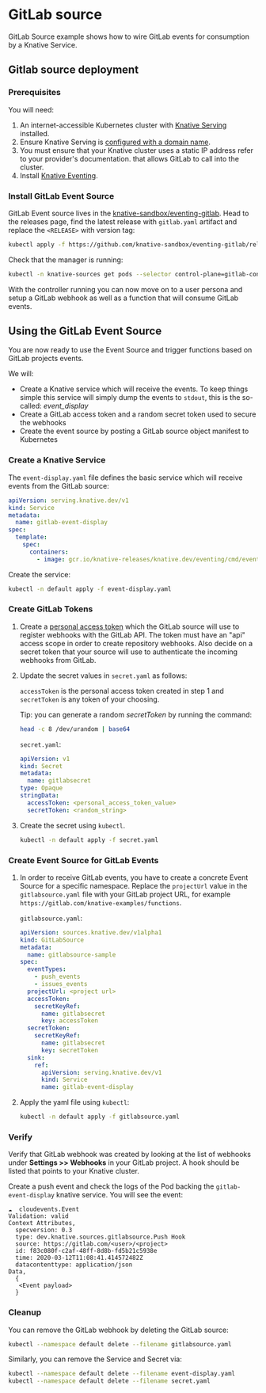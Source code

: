 # GitLab source

GitLab Source example shows how to wire GitLab events for consumption by a
Knative Service.

## Gitlab source deployment

### Prerequisites

You will need:

1. An internet-accessible Kubernetes cluster with [Knative Serving](https://knative.dev/docs/install/serving/install-serving-with-yaml) installed.
1. Ensure Knative Serving is [configured with a domain name](https://knative.dev/docs/serving/using-a-custom-domain).
1. You must ensure that your Knative cluster uses a static IP address refer to your provider's documentation.
   that allows GitLab to call into the cluster.
1. Install [Knative Eventing](https://knative.dev/docs/install/eventing/install-eventing-with-yaml).

### Install GitLab Event Source

GitLab Event source lives in the [knative-sandbox/eventing-gitlab](https://github.com/knative-sandbox/eventing-gitlab). Head to the releases page, find the latest release with `gitlab.yaml`
artifact and replace the `<RELEASE>` with version tag:

```bash
kubectl apply -f https://github.com/knative-sandbox/eventing-gitlab/releases/download/<RELEASE>/gitlab.yaml
```

Check that the manager is running:

```bash
kubectl -n knative-sources get pods --selector control-plane=gitlab-controller-manager
```

With the controller running you can now move on to a user persona and setup a
GitLab webhook as well as a function that will consume GitLab events.

## Using the GitLab Event Source

You are now ready to use the Event Source and trigger functions based on GitLab
projects events.

We will:

- Create a Knative service which will receive the events. To keep things simple
  this service will simply dump the events to `stdout`, this is the so-called:
  _event_display_
- Create a GitLab access token and a random secret token used to secure the
  webhooks
- Create the event source by posting a GitLab source object manifest to
  Kubernetes

### Create a Knative Service

The `event-display.yaml` file defines the basic service which will
receive events from the GitLab source:

```yaml
apiVersion: serving.knative.dev/v1
kind: Service
metadata:
  name: gitlab-event-display
spec:
  template:
    spec:
      containers:
        - image: gcr.io/knative-releases/knative.dev/eventing/cmd/event_display
```

Create the service:

```bash
kubectl -n default apply -f event-display.yaml
```

### Create GitLab Tokens

1. Create a
   [personal access token](https://docs.gitlab.com/ee/user/profile/personal_access_tokens.html)
   which the GitLab source will use to register webhooks with the GitLab API.
   The token must have an "api" access scope in order to create repository
   webhooks. Also decide on a secret token that your source will use to
   authenticate the incoming webhooks from GitLab.

1. Update the secret values in `secret.yaml` as follows:

   `accessToken` is the personal access token created in step 1 and
   `secretToken` is any token of your choosing.

   Tip: you can generate a random _secretToken_ by running the command:

   ```bash
   head -c 8 /dev/urandom | base64
   ```

   `secret.yaml`:

   ```yaml
   apiVersion: v1
   kind: Secret
   metadata:
     name: gitlabsecret
   type: Opaque
   stringData:
     accessToken: <personal_access_token_value>
     secretToken: <random_string>
   ```

1. Create the secret using `kubectl`.

   ```bash
   kubectl -n default apply -f secret.yaml
   ```

### Create Event Source for GitLab Events

1. In order to receive GitLab events, you have to create a concrete Event Source
   for a specific namespace. Replace the `projectUrl` value in the
   `gitlabsource.yaml` file with your GitLab project URL, for example
   `https://gitlab.com/knative-examples/functions`.

   `gitlabsource.yaml`:

   ```yaml
   apiVersion: sources.knative.dev/v1alpha1
   kind: GitLabSource
   metadata:
     name: gitlabsource-sample
   spec:
     eventTypes:
       - push_events
       - issues_events
     projectUrl: <project url>
     accessToken:
       secretKeyRef:
         name: gitlabsecret
         key: accessToken
     secretToken:
       secretKeyRef:
         name: gitlabsecret
         key: secretToken
     sink:
       ref:
         apiVersion: serving.knative.dev/v1
         kind: Service
         name: gitlab-event-display
   ```

1. Apply the yaml file using `kubectl`:

   ```bash
   kubectl -n default apply -f gitlabsource.yaml
   ```

### Verify

Verify that GitLab webhook was created by looking at the list of webhooks under
**Settings >> Webhooks** in your GitLab project. A hook should be listed
that points to your Knative cluster.

Create a push event and check the logs of the Pod backing the
`gitlab-event-display` knative service. You will see the event:

```
☁️  cloudevents.Event
Validation: valid
Context Attributes,
  specversion: 0.3
  type: dev.knative.sources.gitlabsource.Push Hook
  source: https://gitlab.com/<user>/<project>
  id: f83c080f-c2af-48ff-8d8b-fd5b21c5938e
  time: 2020-03-12T11:08:41.414572482Z
  datacontenttype: application/json
Data,
  {
   <Event payload>
  }
```

### Cleanup

You can remove the GitLab webhook by deleting the GitLab source:

```bash
kubectl --namespace default delete --filename gitlabsource.yaml
```

Similarly, you can remove the Service and Secret via:

```bash
kubectl --namespace default delete --filename event-display.yaml
kubectl --namespace default delete --filename secret.yaml

```
